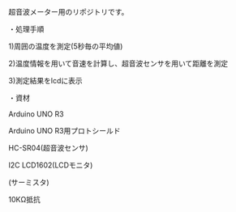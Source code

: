 超音波メーター用のリポジトリです。


・処理手順

1)周囲の温度を測定(5秒毎の平均値)

2)温度情報を用いて音速を計算し、超音波センサを用いて距離を測定

3)測定結果をlcdに表示


・資材

Arduino UNO R3

Arduino UNO R3用プロトシールド

HC-SR04(超音波センサ)

I2C LCD1602(LCDモニタ)

(サーミスタ)

10KΩ抵抗
